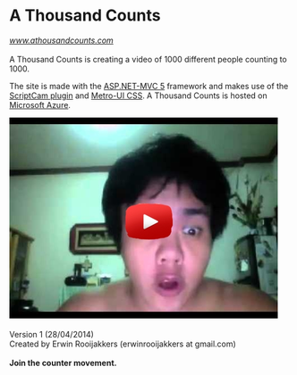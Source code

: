 A Thousand Counts
=================
_www.athousandcounts.com_
<br><br> 
A Thousand Counts is creating a video of 1000 different people counting to 1000.

The site is made with the [ASP.NET-MVC 5](http://www.asp.net/mvc) framework and makes use of the [ScriptCam plugin](https://www.scriptcam.com/) and [Metro-UI CSS](http://metroui.org.ua/). A Thousand Counts is hosted on [Microsoft Azure](https://azure.microsoft.com/en-us/).

[![A Thousand Counts](https://github.com/erooijak/athousandcounts/blob/master/AThousandCounts/Content/images/athousandcounts_29_pioneers_YouTubevideo.jpg)](https://www.youtube.com/watch?v=4JWUwdvbwpM)
<br><br> 
Version 1 (28/04/2014)<br>
Created by Erwin Rooijakkers (erwinrooijakkers at gmail.com)
<br><br> 
**Join the counter movement.**
